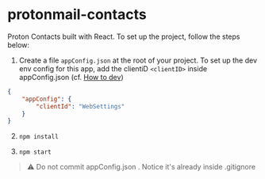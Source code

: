 # protonmail-contacts

Proton Contacts built with React. To set up the project, follow the steps below:



1. Create a file `appConfig.json` at the root of your project. To set up the dev env config for this app, add the clientiD `<clientID>` inside appConfig.json (cf. [How to dev](https://github.com/ProtonMail/proton-pack#dev-env))

```json
{
    "appConfig": {
        "clientId": "WebSettings"
    }
}

```

2. `npm install`

3. `npm start`

>:warning: Do not commit appConfig.json . Notice it's already inside .gitignore